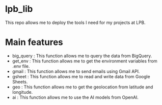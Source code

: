 # lpb_lib
This repo allows me to deploy the tools I need for my projects at LPB.

# Main features
*  big_query : This function allows me to query the data from BigQuery.
*  get_env : This function allows me to get the environment variables from .env file.
*  gmail : This function allows me to send emails using Gmail API.
*  gsheet : This function allows me to read and write data from Google Sheets.
*  geo : This function allows me to get the geolocation from latitude and longitude.
*  ai : This function allows me to use the AI models from OpenAI.